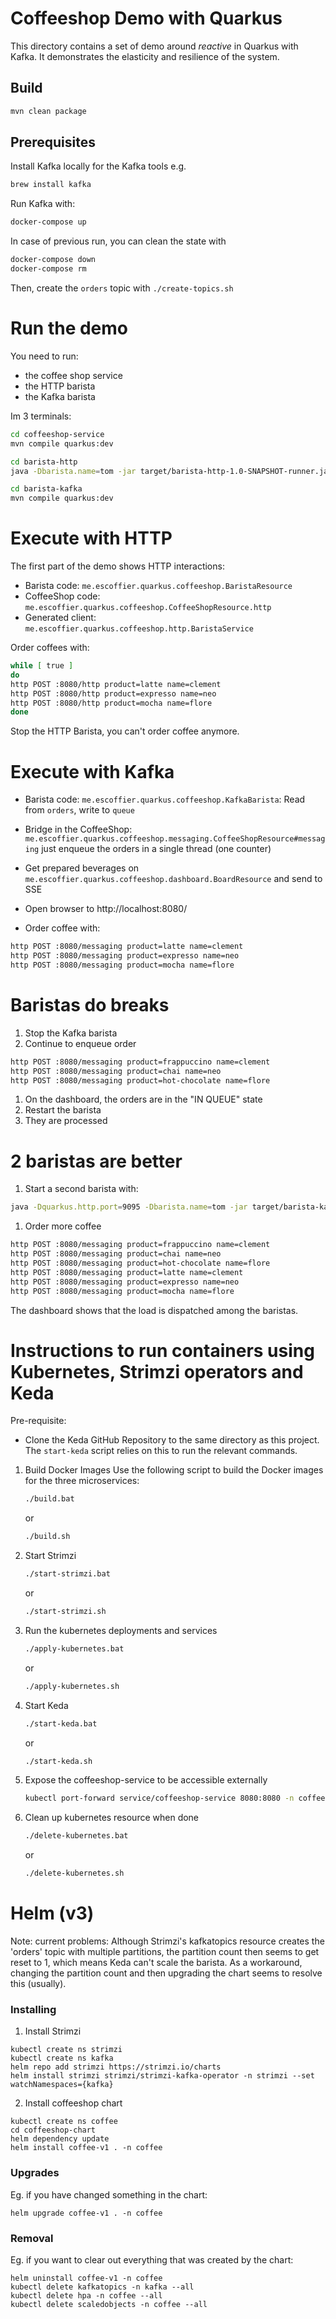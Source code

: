# Coffeeshop Demo with Quarkus

This directory contains a set of demo around _reactive_ in Quarkus with Kafka.
It demonstrates the elasticity and resilience of the system.

## Build

```bash
mvn clean package
```

## Prerequisites

Install Kafka locally for the Kafka tools e.g.

```bash
brew install kafka
```

Run Kafka with:

```bash
docker-compose up
```

In case of previous run, you can clean the state with

```bash
docker-compose down
docker-compose rm
```

Then, create the `orders` topic with `./create-topics.sh`

# Run the demo

You need to run:

* the coffee shop service
* the HTTP barista
* the Kafka barista

Im 3 terminals: 

```bash
cd coffeeshop-service
mvn compile quarkus:dev
```

```bash
cd barista-http
java -Dbarista.name=tom -jar target/barista-http-1.0-SNAPSHOT-runner.jar
```

```bash
cd barista-kafka
mvn compile quarkus:dev
```

# Execute with HTTP

The first part of the demo shows HTTP interactions:

* Barista code: `me.escoffier.quarkus.coffeeshop.BaristaResource`
* CoffeeShop code: `me.escoffier.quarkus.coffeeshop.CoffeeShopResource.http`
* Generated client: `me.escoffier.quarkus.coffeeshop.http.BaristaService`

Order coffees with:

```bash
while [ true ]
do
http POST :8080/http product=latte name=clement
http POST :8080/http product=expresso name=neo
http POST :8080/http product=mocha name=flore
done
```

Stop the HTTP Barista, you can't order coffee anymore.

# Execute with Kafka

* Barista code: `me.escoffier.quarkus.coffeeshop.KafkaBarista`: Read from `orders`, write to `queue`
* Bridge in the CoffeeShop: `me.escoffier.quarkus.coffeeshop.messaging.CoffeeShopResource#messaging` just enqueue the orders in a single thread (one counter)
* Get prepared beverages on `me.escoffier.quarkus.coffeeshop.dashboard.BoardResource` and send to SSE

* Open browser to http://localhost:8080/
* Order coffee with:

```bash
http POST :8080/messaging product=latte name=clement
http POST :8080/messaging product=expresso name=neo
http POST :8080/messaging product=mocha name=flore
```

# Baristas do breaks

1. Stop the Kafka barista
1. Continue to enqueue order
```bash
http POST :8080/messaging product=frappuccino name=clement
http POST :8080/messaging product=chai name=neo
http POST :8080/messaging product=hot-chocolate name=flore
```
1. On the dashboard, the orders are in the "IN QUEUE" state
1. Restart the barista
1. They are processed

# 2 baristas are better

1. Start a second barista with: 
```bash
java -Dquarkus.http.port=9095 -Dbarista.name=tom -jar target/barista-kafka-1.0-SNAPSHOT-runner.jar
```
1. Order more coffee
```bash
http POST :8080/messaging product=frappuccino name=clement
http POST :8080/messaging product=chai name=neo
http POST :8080/messaging product=hot-chocolate name=flore
http POST :8080/messaging product=latte name=clement
http POST :8080/messaging product=expresso name=neo
http POST :8080/messaging product=mocha name=flore
```

The dashboard shows that the load is dispatched among the baristas.

# Instructions to run containers using Kubernetes, Strimzi operators and Keda

Pre-requisite:
* Clone the Keda GitHub Repository to the same directory as this project. The `start-keda` script relies on this to run the relevant commands.

1. Build Docker Images
   Use the following script to build the Docker images for the three microservices:
    ```bash
    ./build.bat
    ```
    or 
    ```bash
    ./build.sh
    ```
1. Start Strimzi
    ```bash
    ./start-strimzi.bat
    ```
    or
    ```bash
    ./start-strimzi.sh
    ```
1. Run the kubernetes deployments and services
    ```bash
    ./apply-kubernetes.bat
    ```
    or
    ```bash
    ./apply-kubernetes.sh
    ```
1. Start Keda
    ```bash
    ./start-keda.bat
    ```
    or
    ```bash
    ./start-keda.sh
    ```
1. Expose the coffeeshop-service to be accessible externally
    ```bash
    kubectl port-forward service/coffeeshop-service 8080:8080 -n coffeeshop-demo
    ```
1. Clean up kubernetes resource when done
    ```bash
    ./delete-kubernetes.bat
    ```
    or
    ```bash
    ./delete-kubernetes.sh
    ```

# Helm (v3)

Note: current problems: Although Strimzi's kafkatopics resource creates the 'orders' topic with multiple partitions, the partition count then seems to get reset to 1, which means Keda can't scale the barista. As a workaround, changing the partition count and then upgrading the chart seems to resolve this (usually).

### Installing
1. Install Strimzi
```
kubectl create ns strimzi
kubectl create ns kafka
helm repo add strimzi https://strimzi.io/charts
helm install strimzi strimzi/strimzi-kafka-operator -n strimzi --set watchNamespaces={kafka}
```
2. Install coffeeshop chart
```
kubectl create ns coffee
cd coffeeshop-chart
helm dependency update
helm install coffee-v1 . -n coffee
```

### Upgrades
Eg. if you have changed something in the chart:
```
helm upgrade coffee-v1 . -n coffee
```

### Removal
Eg. if you want to clear out everything that was created by the chart:
```
helm uninstall coffee-v1 -n coffee
kubectl delete kafkatopics -n kafka --all
kubectl delete hpa -n coffee --all
kubectl delete scaledobjects -n coffee --all
```